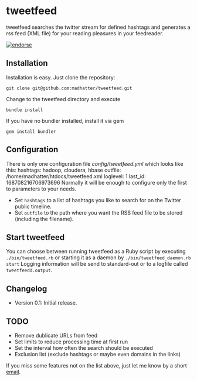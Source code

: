 # tweetfeed

tweetfeed searches the twitter stream for defined hashtags and generates a rss feed (XML file) for your 
reading pleasures in your feedreader.

[![endorse](http://api.coderwall.com/madhatter/endorsecount.png)](http://coderwall.com/madhatter)

## Installation

Installation is easy. Just clone the repository:

```git clone git@github.com:madhatter/tweetfeed.git```

Change to the tweetfeed directory and execute

```bundle install```

If you have no bundler installed, install it via gem

```gem install bundler```

## Configuration

There is only one configuration file _config/tweetfeed.yml_ which looks
like this:
	hashtags: hadoop, cloudera, hbase
	outfile: /home/madhatter/htdocs/tweetfeed.xml
	loglevel: 1
	last_id: 168708216706973696
Normally it will be enough to configure only the first to parameters to
your needs.

* Set ```hashtags``` to a list of hashtags you like to
search for on the Twitter public timeline.
* Set ```outfile``` to the path where you want the RSS feed file to be
stored (including the filename).

## Start tweetfeed
You can choose between running tweetfeed as a Ruby script by executing
```./bin/tweetfeed.rb``` or starting it as a daemon by ```./bin/tweetfeed_daemon.rb start```
Logging information will be send to standard-out or to a logfile called ```tweetfeedd.output```.

## Changelog
* Version 0.1: Initial release.

## TODO
* Remove dublicate URLs from feed
* Set limits to reduce processing time at first run
* Set the interval how often the search should be executed
* Exclusion list (exclude hashtags or maybe even domains in the links)

If you miss some features not on the list above, just let me know by a short [email][].

[email]: mailto://madhatter@nostalgix.org
